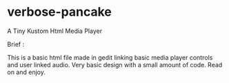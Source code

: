 # verbose-pancake

A Tiny Kustom Html Media Player  

Brief : 

This is a basic html file made in gedit linking basic media player controls and user linked audio.
Very basic design with a small amount of code.
Read on and enjoy.
